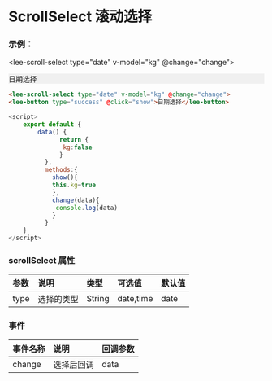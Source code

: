 # ScrollSelect 滚动选择

### 示例：
<lee-scroll-select type="date" v-model="kg" @change="change">   
</lee-scroll-select>
<div class="leeblock">
    <div class="leesource" style="background: #f0f0f0">     
     <lee-button type="success" @click="show">日期选择</lee-button>     
    </div>
<lee-code>

```html
<lee-scroll-select type="date" v-model="kg" @change="change">
<lee-button type="success" @click="show">日期选择</lee-button> 
```
```js
<script>
    export default {
        data() {
              return {
               kg:false                
              }
          },    
          methods:{
            show(){
            this.kg=true
            },
            change(data){
             console.log(data)
            }                       
          }
    }
</script>
```
</lee-code>
</div>



### scrollSelect 属性

参数|说明|类型|可选值|默认值
:------|:------|:------|:------|:------
type|选择的类型|String|date,time|date

### 事件

事件名称|说明|回调参数
:------|:------|:------
change|选择后回调|data

<script>
    export default {
        data() {
              return {
               kg:false
                
              }
          },    
          methods:{
            show(){
            this.kg=true
            },
            change(data){
             console.log(data)
            }                       
          }
    }
</script>
